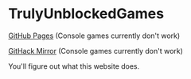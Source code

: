 # TrulyUnblockedGames

[GitHub Pages](https://wade7wastaken.github.io/TrulyUnblockedGames/) (Console games currently don't work)

[GitHack Mirror](https://raw.githack.com/wade7wastaken/TrulyUnblockedGames/master/Output/index.html) (Console games currently don't work)

You'll figure out what this website does.
